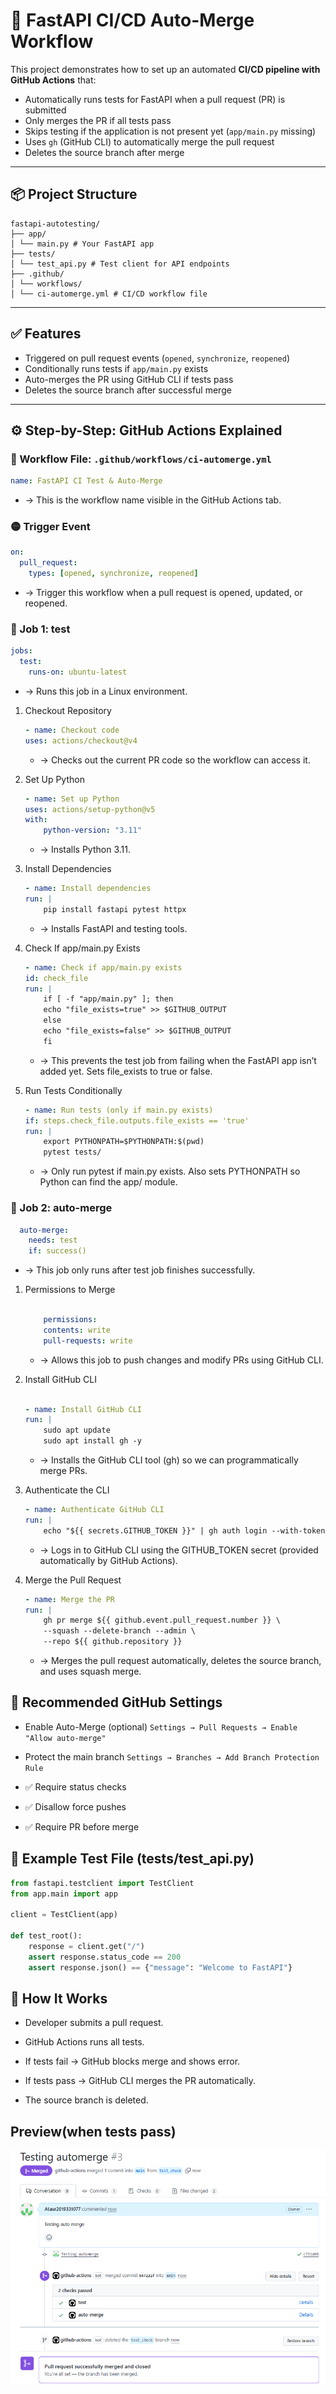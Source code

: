 # 🚀 FastAPI CI/CD Auto-Merge Workflow

This project demonstrates how to set up an automated **CI/CD pipeline with GitHub Actions** that:

- Automatically runs tests for FastAPI when a pull request (PR) is submitted
- Only merges the PR if all tests pass
- Skips testing if the application is not present yet (`app/main.py` missing)
- Uses `gh` (GitHub CLI) to automatically merge the pull request
- Deletes the source branch after merge

---

## 📦 Project Structure
```
fastapi-autotesting/
├── app/
│ └── main.py # Your FastAPI app
├── tests/
│ └── test_api.py # Test client for API endpoints
├── .github/
│ └── workflows/
│ └── ci-automerge.yml # CI/CD workflow file

```

---

## ✅ Features

- Triggered on pull request events (`opened`, `synchronize`, `reopened`)
- Conditionally runs tests if `app/main.py` exists
- Auto-merges the PR using GitHub CLI if tests pass
- Deletes the source branch after successful merge

---

## ⚙️ Step-by-Step: GitHub Actions Explained

### 📁 Workflow File: `.github/workflows/ci-automerge.yml`

```yaml
name: FastAPI CI Test & Auto-Merge
```
- → This is the workflow name visible in the GitHub Actions tab.

### 🟡 Trigger Event
```yaml
on:
  pull_request:
    types: [opened, synchronize, reopened]
```
- → Trigger this workflow when a pull request is opened, updated, or reopened.


### 🧪 Job 1: test
```yaml
jobs:
  test:
    runs-on: ubuntu-latest
```
- → Runs this job in a Linux environment.

1. Checkout Repository
    ```yaml
    - name: Checkout code
    uses: actions/checkout@v4
    ```
    - → Checks out the current PR code so the workflow can access it.

2. Set Up Python
    ```yaml
    - name: Set up Python
    uses: actions/setup-python@v5
    with:
        python-version: "3.11"
    ```
    - → Installs Python 3.11.

3. Install Dependencies
    ```yaml
    - name: Install dependencies
    run: |
        pip install fastapi pytest httpx
    ```
    - → Installs FastAPI and testing tools.

4. Check If app/main.py Exists
    ```yaml
    - name: Check if app/main.py exists
    id: check_file
    run: |
        if [ -f "app/main.py" ]; then
        echo "file_exists=true" >> $GITHUB_OUTPUT
        else
        echo "file_exists=false" >> $GITHUB_OUTPUT
        fi
    ```
    - → This prevents the test job from failing when the FastAPI app isn’t added yet. Sets file_exists to true or false.

5. Run Tests Conditionally
    ```yaml
    - name: Run tests (only if main.py exists)
    if: steps.check_file.outputs.file_exists == 'true'
    run: |
        export PYTHONPATH=$PYTHONPATH:$(pwd)
        pytest tests/
    ```
    - → Only run pytest if main.py exists. Also sets PYTHONPATH so Python can find the app/ module.

### 🤖 Job 2: auto-merge
```yaml
  auto-merge:
    needs: test
    if: success()
```
- → This job only runs after test job finishes successfully.

1. Permissions to Merge
    ```yaml

        permissions:
        contents: write
        pull-requests: write
    ```
    - → Allows this job to push changes and modify PRs using GitHub CLI.

2. Install GitHub CLI
    ```yaml

    - name: Install GitHub CLI
    run: |
        sudo apt update
        sudo apt install gh -y
    ```
    - → Installs the GitHub CLI tool (gh) so we can programmatically merge PRs.

3. Authenticate the CLI
    ```yaml
    - name: Authenticate GitHub CLI
    run: |
        echo "${{ secrets.GITHUB_TOKEN }}" | gh auth login --with-token
    ```
    - → Logs in to GitHub CLI using the GITHUB_TOKEN secret (provided automatically by GitHub Actions).

4. Merge the Pull Request
    ```yaml
    - name: Merge the PR
    run: |
        gh pr merge ${{ github.event.pull_request.number }} \
        --squash --delete-branch --admin \
        --repo ${{ github.repository }}
    ```
    - → Merges the pull request automatically, deletes the source branch, and uses squash merge.

## 🔐 Recommended GitHub Settings
- Enable Auto-Merge (optional)
`Settings → Pull Requests → Enable "Allow auto-merge"`

- Protect the main branch
`Settings → Branches → Add Branch Protection Rule`

- ✅ Require status checks

- ✅ Disallow force pushes

- ✅ Require PR before merge

## 🧪 Example Test File (tests/test_api.py)
```python
from fastapi.testclient import TestClient
from app.main import app

client = TestClient(app)

def test_root():
    response = client.get("/")
    assert response.status_code == 200
    assert response.json() == {"message": "Welcome to FastAPI"}
```
## 🚀 How It Works
- Developer submits a pull request.

- GitHub Actions runs all tests.

- If tests fail → GitHub blocks merge and shows error.

- If tests pass → GitHub CLI merges the PR automatically.

- The source branch is deleted.

## Preview(when tests pass)
![automerge](images/automerge.png)
